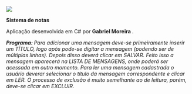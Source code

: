<img src="https://github.com/Venzke/ApplicationOfNotes/blob/main/app.png">

<b>Sistema de notas</b>

Aplicação desenvolvida em C# por <b> Gabriel Moreira </b>.

<p>
  <em>
    <b>Programa: </b>
 Para adicionar uma mensagem deve-se primeiramente inserir um TÍTULO, logo após pode-se digitar a mensagem (podendo ser de múltiplas linhas).
    Depois disso deverá clicar em SALVAR. Feito isso a mensagem aparecerá na LISTA DE MENSAGENS, onde poderá ser acessada em outro momento. 
    Para ler uma mensagem cadastrada o usuário deverar selecionar o título da mensagem correspondente e clicar em LER. 
    O processo de exclusão é muito semelhante ao de leitura, porém, deve-se clicar em EXCLUIR.
  
  </em>
</p>
